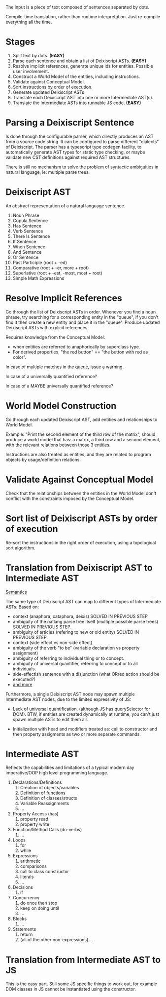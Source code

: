 The input is a piece of text composed of sentences separated by dots.

Compile-time translation, rather than runtime interpretation. Just re-compile
everything all the time.

# Stages

1. Split text by dots. **(EASY)**
2. Parse each sentence and obtain a list of Deixiscript ASTs. **(EASY)**
3. Resolve implicit references, generate unique ids for entities. Possible user
   involvement.
4. Construct a World Model of the entities, including instructions.
5. Validate against Conceptual Model.
6. Sort instructions by order of execution.
7. Generate updated Deixiscript ASTs
8. Translate each Deixiscript AST into one or more Intermediate AST(s).
9. Translate the Intermediate ASTs into runnable JS code. **(EASY)**

# Parsing a Deixiscript Sentence

Is done through the configurable parser, which directly produces an AST from a
source code string. It can be configured to parse different "dialects" of
Deixiscript. The parser has a typescript type codegen facility, to automatically
generate AST types for static type checking, or maybe validate new CST
definitions against required AST structures.

There is still no mechanism to solve the problem of syntactic ambiguities in
natural language, ie: multiple parse trees.

# Deixiscript AST

An abstract representation of a natural language sentence.

1. Noun Phrase
1. Copula Sentence
1. Has Sentence
1. Verb Sentence
1. There Is Sentence
1. If Sentence
1. When Sentence
1. And Sentence
1. Or Sentence
1. Past Participle (root + -ed)
1. Comparative (root + -er, more + root)
1. Superlative (root + -est, -most, most + root)
1. Simple Math Expressions


# Resolve Implicit References

Go through the list of Deixiscript ASTs in order. Whenever you find a noun
phrase, try searching for a corresponding entity in the "queue", if you don't
find it then create a new entity and place it in the "queue". Produce updated
Deixiscript ASTs with explicit references.

Requires knowledge from the Conceptual Model:

- when entities are referred to anaphorically by superclass type.
- For derived properties, "the red button" == "the button with red as color".

In case of multiple matches in the queue, issue a warning.

In case of a universally quantified reference?

In case of a MAYBE universally quantified reference?

# World Model Construction

Go through each updated Deixiscript AST, add entities and relationships to World
Model.

Example: "Print the second element of the third row of the matrix", should
produce a world model that has: a matrix, a third row and a second element, with
the relevant relations between those 3 entities.

Instructions are also treated as entities, and they are related to program
objects by usage/definition relations.

# Validate Against Conceptual Model

Check that the relationships between the entities in the World Model don't
conflict with the constraints imposed by the Conceptual Model.

# Sort list of Deixiscript ASTs by order of execution

Re-sort the instructions in the right order of execution, using a topological
sort algorithm.

# Translation from Deixiscript AST to Intermediate AST

[Semantics](./semantics.md)

The same type of Deixiscript AST can map to different types of Intermediate
ASTs. Based on:

- context (anaphora, cataphora, deixis) SOLVED IN PREVIOUS STEP
- ambiguity of the natlang parse tree itself (multiple possible parse trees) SOLVED IN PREVIOUS STEP.
- ambiguity of articles (refering to new or old entity) SOLVED IN PREVIOUS STEP.
- context (side effect vs non-side effect)
- ambiguity of the verb "to be" (variable declaration vs property assignment)
- ambiguity of referring to individual thing or to concept.
- ambiguity of universal quantifier, referring to concept or to all individuals.
- side-effectish sentence with a disjunction (what ORred action should be
  executed?)
- [and more](./ambiguities.md)

Furthermore, a single Deixiscript AST node may spawn multiple Intermediate AST
nodes, due to the limited expressivity of JS:

- Lack of universal quantification. (although JS has querySelector for DOM).
  BTW, if entities are created dynamically at runtime, you can't just spawn
  multiple ASTs to edit them all.

- Initialization with head and modifiers treated as: call to constructor and
  then property assigments as two or more separate commands.

# Intermediate AST

Reflects the capabilities and limitations of a typical modern day imperative/OOP
high level programming language.

1. Declarations/Definitions
   1. Creation of objects/variables
   1. Definition of functions
   1. Definition of classes/structs
   1. Variable Reassignments
   1. ...
1. Property Access (has)
   1. property read
   1. property write
1. Function/Method Calls (do-verbs)
   1. ...
1. Loops
   1. for
   1. while
1. Expressions
   1. arithmetic
   1. comparisons
   1. call to class constructor
   1. literals
   1. ...
1. Decisions
   1. if
1. Concurrency
   1. do once then stop
   1. keep on doing until
   1. ...
1. Blocks
   1. ...
1. Statements
   1. return
   1. (all of the other non-expressions)...

# Translation from Intermediate AST to JS

This is the easy part. Still some JS specific things to work out, for example
DOM classes in JS cannot be instantiated using the constructor.
